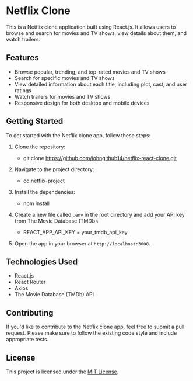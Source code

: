 # Netflix Clone

This is a Netflix clone application built using React.js. It allows users to browse and search for movies and TV shows, view details about them, and watch trailers.

## Features

-   Browse popular, trending, and top-rated movies and TV shows
-   Search for specific movies and TV shows
-   View detailed information about each title, including plot, cast, and user ratings
-   Watch trailers for movies and TV shows
-   Responsive design for both desktop and mobile devices

## Getting Started

To get started with the Netflix clone app, follow these steps:

1. Clone the repository:

    - git clone https://github.com/johngithub14/netflix-react-clone.git

2. Navigate to the project directory:

    - cd netflix-project

3. Install the dependencies:

    - npm install

4. Create a new file called `.env` in the root directory and add your API key from The Movie Database (TMDb):

    - REACT_APP_API_KEY = your_tmdb_api_key

5. Open the app in your browser at `http://localhost:3000`.

## Technologies Used

-   React.js
-   React Router
-   Axios
-   The Movie Database (TMDb) API

## Contributing

If you'd like to contribute to the Netflix clone app, feel free to submit a pull request. Please make sure to follow the existing code style and include appropriate tests.

## License

This project is licensed under the [MIT License](LICENSE).
